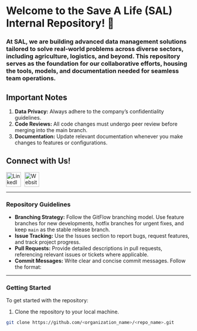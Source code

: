 # Welcome to the Save A Life (SAL) Internal Repository! 🌟

### At SAL, we are building advanced data management solutions tailored to solve real-world problems across diverse sectors, including agriculture, logistics, and beyond. This repository serves as the foundation for our collaborative efforts, housing the tools, models, and documentation needed for seamless team operations.
## Important Notes

1. **Data Privacy:** Always adhere to the company’s confidentiality guidelines.
2. **Code Reviews:** All code changes must undergo peer review before merging into the main branch.
3. **Documentation:** Update relevant documentation whenever you make changes to features or configurations.

## Connect with Us!

<div style="display: flex; align-items: center; gap: 10px;">
  <a href="https://www.linkedin.com/company/sal-save-a-life/">
    <img src="https://img.shields.io/badge/LinkedIn-SAL-538dd7?logo=linkedin&logoColor=white" alt="LinkedIn" width="40" height="40">
  </a>
  <a href="https://savealife.co.nz/">
    <img src="https://img.shields.io/badge/Website-savealife.co.nz-538dd7?logo=internet-explorer&logoColor=white" alt="Website" width="40" height="40">
  </a>
</div>

---

### Repository Guidelines
<div style="height: auto; width: 100%; background: url('/assets/images/sal-github-structure.png') no-repeat center; background-size: cover;">
  <!-- Image container -->
</div>


- **Branching Strategy:** Follow the GitFlow branching model. Use feature branches for new developments, hotfix branches for urgent fixes, and keep `main` as the stable release branch.
- **Issue Tracking:** Use the Issues section to report bugs, request features, and track project progress.
- **Pull Requests:** Provide detailed descriptions in pull requests, referencing relevant issues or tickets where applicable.
- **Commit Messages:** Write clear and concise commit messages. Follow the format:

---

### Getting Started

To get started with the repository:
1. Clone the repository to your local machine.
 ```bash
 git clone https://github.com/<organization_name>/<repo_name>.git
